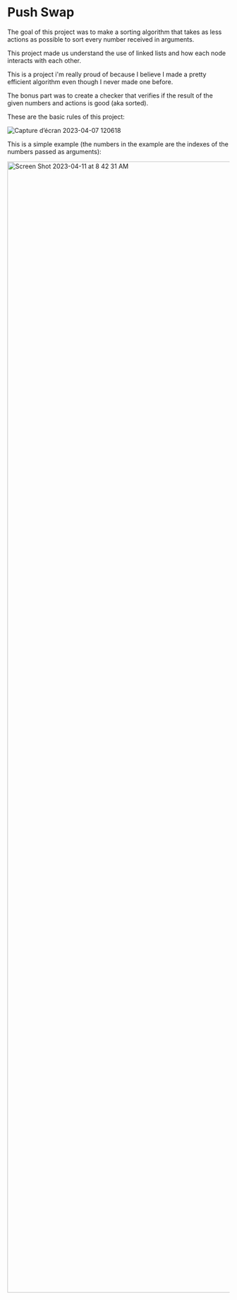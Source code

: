 # Push Swap

The goal of this project was to make a sorting algorithm that takes as less actions as possible to sort every number received in arguments.

This project made us understand the use of linked lists and how each node interacts with each other.

This is a project i'm really proud of because I believe I made a pretty efficient algorithm even though I never made one before.

The bonus part was to create a checker that verifies if the result of the given numbers and actions is good (aka sorted).

These are the basic rules of this project:

![Capture d’écran 2023-04-07 120618](https://user-images.githubusercontent.com/100093373/230640752-63319e82-7c14-42c5-b4c7-5ff2e9a5a030.png)

This is a simple example (the numbers in the example are the indexes of the numbers passed as arguments):

<img width="2560" alt="Screen Shot 2023-04-11 at 8 42 31 AM" src="https://user-images.githubusercontent.com/100093373/231165767-846aa5d9-53dc-4c73-89f5-aec932a856d5.png">
